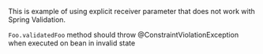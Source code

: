 This is example of using explicit receiver parameter that does not work with Spring Validation.

`Foo.validatedFoo` method should throw @ConstraintViolationException when executed on bean in invalid state
